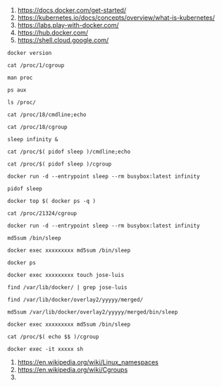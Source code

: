 1. https://docs.docker.com/get-started/
1. https://kubernetes.io/docs/concepts/overview/what-is-kubernetes/
1. https://labs.play-with-docker.com/
1. https://hub.docker.com/
1. https://shell.cloud.google.com/
```
docker version

cat /proc/1/cgroup

man proc

ps aux

ls /proc/

cat /proc/18/cmdline;echo

cat /proc/18/cgroup

sleep infinity &

cat /proc/$( pidof sleep )/cmdline;echo

cat /proc/$( pidof sleep )/cgroup

docker run -d --entrypoint sleep --rm busybox:latest infinity

pidof sleep

docker top $( docker ps -q )

cat /proc/21324/cgroup

docker run -d --entrypoint sleep --rm busybox:latest infinity

md5sum /bin/sleep

docker exec xxxxxxxxx md5sum /bin/sleep

docker ps

docker exec xxxxxxxxx touch jose-luis

find /var/lib/docker/ | grep jose-luis

find /var/lib/docker/overlay2/yyyyy/merged/

md5sum /var/lib/docker/overlay2/yyyyy/merged/bin/sleep

docker exec xxxxxxxxx md5sum /bin/sleep

cat /proc/$( echo $$ )/cgroup

docker exec -it xxxxx sh
```
1. https://en.wikipedia.org/wiki/Linux_namespaces
2. https://en.wikipedia.org/wiki/Cgroups
3. 
